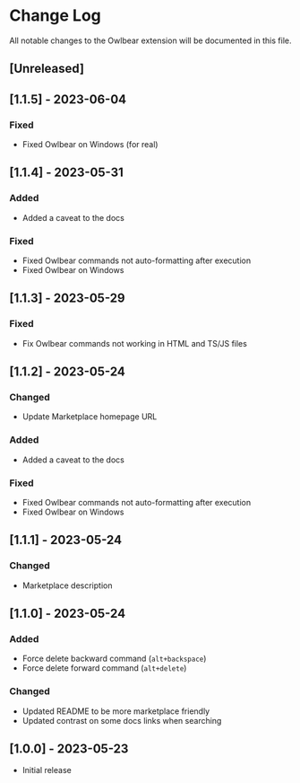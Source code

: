 # Change Log

All notable changes to the Owlbear extension will be documented in this file.

## [Unreleased]

## [1.1.5] - 2023-06-04

### Fixed

- Fixed Owlbear on Windows (for real)

## [1.1.4] - 2023-05-31

### Added

- Added a caveat to the docs

### Fixed

- Fixed Owlbear commands not auto-formatting after execution
- Fixed Owlbear on Windows

## [1.1.3] - 2023-05-29

### Fixed

- Fix Owlbear commands not working in HTML and TS/JS files

## [1.1.2] - 2023-05-24

### Changed

- Update Marketplace homepage URL

### Added

- Added a caveat to the docs

### Fixed

- Fixed Owlbear commands not auto-formatting after execution
- Fixed Owlbear on Windows

## [1.1.1] - 2023-05-24

### Changed

- Marketplace description

## [1.1.0] - 2023-05-24

### Added
- Force delete backward command (`alt+backspace`)
- Force delete forward command (`alt+delete`)

### Changed

- Updated README to be more marketplace friendly
- Updated contrast on some docs links when searching

## [1.0.0] - 2023-05-23

- Initial release

